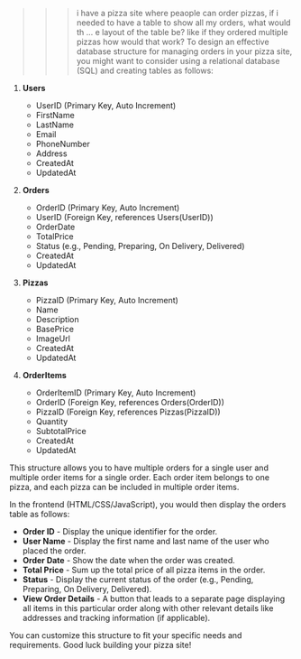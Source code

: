 >>> i have a pizza site where peaople can order pizzas, if i needed to have a table to show all my orders, what would th
... e layout of the table be? like if they ordered multiple pizzas how would that work?
 To design an effective database structure for managing orders in your pizza site, you might want to consider
using a relational database (SQL) and creating tables as follows:

1. **Users**
    - UserID (Primary Key, Auto Increment)
    - FirstName
    - LastName
    - Email
    - PhoneNumber
    - Address
    - CreatedAt
    - UpdatedAt

2. **Orders**
    - OrderID (Primary Key, Auto Increment)
    - UserID (Foreign Key, references Users(UserID))
    - OrderDate
    - TotalPrice
    - Status (e.g., Pending, Preparing, On Delivery, Delivered)
    - CreatedAt
    - UpdatedAt

3. **Pizzas**
    - PizzaID (Primary Key, Auto Increment)
    - Name
    - Description
    - BasePrice
    - ImageUrl
    - CreatedAt
    - UpdatedAt

4. **OrderItems**
    - OrderItemID (Primary Key, Auto Increment)
    - OrderID (Foreign Key, references Orders(OrderID))
    - PizzaID (Foreign Key, references Pizzas(PizzaID))
    - Quantity
    - SubtotalPrice
    - CreatedAt
    - UpdatedAt

This structure allows you to have multiple orders for a single user and multiple order items for a single order.
Each order item belongs to one pizza, and each pizza can be included in multiple order items.

In the frontend (HTML/CSS/JavaScript), you would then display the orders table as follows:

- **Order ID** - Display the unique identifier for the order.
- **User Name** - Display the first name and last name of the user who placed the order.
- **Order Date** - Show the date when the order was created.
- **Total Price** - Sum up the total price of all pizza items in the order.
- **Status** - Display the current status of the order (e.g., Pending, Preparing, On Delivery, Delivered).
- **View Order Details** - A button that leads to a separate page displaying all items in this particular order
along with other relevant details like addresses and tracking information (if applicable).

You can customize this structure to fit your specific needs and requirements. Good luck building your pizza site!